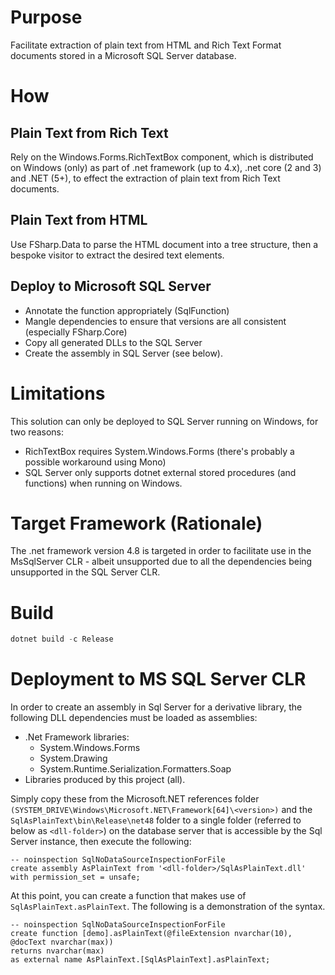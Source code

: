 # Purpose

Facilitate extraction of plain text from HTML and Rich Text Format documents stored in a Microsoft SQL Server database.

# How

## Plain Text from Rich Text

Rely on the Windows.Forms.RichTextBox component, which is distributed on Windows (only) as part of .net framework (up to
4.x), .net core (2 and 3) and .NET (5+), to effect the extraction of plain text from Rich Text documents.

## Plain Text from HTML

Use FSharp.Data to parse the HTML document into a tree structure, then a bespoke visitor to extract the desired text
elements.

## Deploy to Microsoft SQL Server

- Annotate the function appropriately (SqlFunction)
- Mangle dependencies to ensure that versions are all consistent (especially FSharp.Core)
- Copy all generated DLLs to the SQL Server
- Create the assembly in SQL Server (see below).

# Limitations

This solution can only be deployed to SQL Server running on Windows, for two reasons:

- RichTextBox requires System.Windows.Forms (there's probably a possible workaround using Mono)
- SQL Server only supports dotnet external stored procedures (and functions) when running on Windows.

# Target Framework (Rationale)

The .net framework version 4.8 is targeted in order to facilitate use in the MsSqlServer CLR - albeit unsupported due to
all the dependencies being unsupported in the SQL Server CLR.

# Build

```powershell
dotnet build -c Release
```

# Deployment to MS SQL Server CLR

In order to create an assembly in Sql Server for a derivative library, the following DLL dependencies must be loaded as
assemblies:

- .Net Framework libraries:
  - System.Windows.Forms
  - System.Drawing
  - System.Runtime.Serialization.Formatters.Soap
- Libraries produced by this project (all).

Simply copy these from the Microsoft.NET references
folder ```(SYSTEM_DRIVE\Windows\Microsoft.NET\Framework[64]\<version>)``` and the ```SqlAsPlainText\bin\Release\net48```
folder to a single folder (referred to below as ```<dll-folder>```) on the database server that is accessible by the Sql
Server instance, then execute the following:

```tsql
-- noinspection SqlNoDataSourceInspectionForFile
create assembly AsPlainText from '<dll-folder>/SqlAsPlainText.dll' with permission_set = unsafe;
```

At this point, you can create a function that makes use of ```SqlAsPlainText.asPlainText```. The following is a
demonstration of the syntax.

```tsql
-- noinspection SqlNoDataSourceInspectionForFile
create function [demo].asPlainText(@fileExtension nvarchar(10), @docText nvarchar(max))
returns nvarchar(max)
as external name AsPlainText.[SqlAsPlainText].asPlainText;
```
